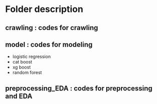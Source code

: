 # Folder description

## crawling : codes for crawling

## model : codes for modeling
   * logistic regression
   * cat boost
   * xg boost
   * random forest

## preprocessing_EDA : codes for preprocessing and EDA